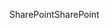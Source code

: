 <span data-ttu-id="67967-101">SharePoint</span><span class="sxs-lookup"><span data-stu-id="67967-101">SharePoint</span></span>